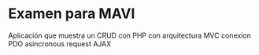 # Examen para MAVI 
Aplicación que muestra un CRUD  con PHP 
con arquitectura  MVC 
conexion PDO
asincronous request AJAX
